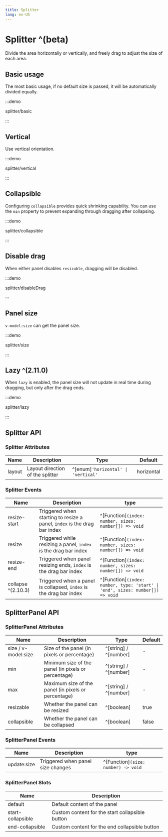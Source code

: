 ```yaml
---
title: Splitter
lang: en-US
---
```


# Splitter ^(beta)

Divide the area horizontally or vertically, and freely drag to adjust the size of each area.

## Basic usage

The most basic usage, if no default size is passed, it will be automatically divided equally.

:::demo

splitter/basic

:::

## Vertical

Use vertical orientation.

:::demo

splitter/vertical

:::

## Collapsible

Configuring `collapsible` provides quick shrinking capability. You can use the `min` property to prevent expanding through dragging after collapsing.

:::demo

splitter/collapsible

:::

## Disable drag

When either panel disables `resizable`, dragging will be disabled.

:::demo

splitter/disableDrag

:::

## Panel size

`v-model:size` can get the panel size.

:::demo

splitter/size

:::

## Lazy ^(2.11.0)

When `lazy` is enabled, the panel size will not update in real time during dragging, but only after the drag ends.

:::demo

splitter/lazy

:::

## Splitter API

### Splitter Attributes

| Name   | Description                      | Type                                | Default    |
| ------ | -------------------------------- | ----------------------------------- | ---------- |
| layout | Layout direction of the splitter | ^[enum]`'horizontal' \| 'vertical'` | horizontal |

### Splitter Events

| Name               | Description                                                              | type                                                                          |
| ------------------ | ------------------------------------------------------------------------ | ----------------------------------------------------------------------------- |
| resize-start       | Triggered when starting to resize a panel, `index` is the drag bar index | ^[Function]`(index: number, sizes: number[]) => void`                         |
| resize             | Triggered while resizing a panel, `index` is the drag bar index          | ^[Function]`(index: number, sizes: number[]) => void`                         |
| resize-end         | Triggered when panel resizing ends, `index` is the drag bar index        | ^[Function]`(index: number, sizes: number[]) => void`                         |
| collapse ^(2.10.3) | Triggered when a panel is collapsed, `index` is the drag bar index       | ^[Function]`(index: number, type: 'start' \| 'end', sizes: number[]) => void` |

## SplitterPanel API

### SplitterPanel Attributes

| Name                | Description                                         | Type                  | Default |
| ------------------- | --------------------------------------------------- | --------------------- | ------- |
| size / v-model:size | Size of the panel (in pixels or percentage)         | ^[string] / ^[number] | -       |
| min                 | Minimum size of the panel (in pixels or percentage) | ^[string] / ^[number] | -       |
| max                 | Maximum size of the panel (in pixels or percentage) | ^[string] / ^[number] | -       |
| resizable           | Whether the panel can be resized                    | ^[boolean]            | true    |
| collapsible         | Whether the panel can be collapsed                  | ^[boolean]            | false   |

### SplitterPanel Events

| Name        | Description                       | type                                |
| ----------- | --------------------------------- | ----------------------------------- |
| update:size | Triggered when panel size changes | ^[Function]`(size: number) => void` |

### SplitterPanel Slots

| Name              | Description                                     |
| ----------------- | ----------------------------------------------- |
| default           | Default content of the panel                    |
| start-collapsible | Custom content for the start collapsible button |
| end-collapsible   | Custom content for the end collapsible button   |
